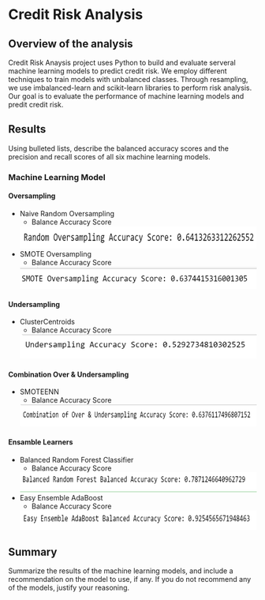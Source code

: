 # Credit Risk Analysis

## Overview of the analysis
Credit Risk Anaysis project uses Python to build and evaluate serveral machine learning models to predict credit risk. We employ different techniques to train models with unbalanced classes. Through resampling, we use imbalanced-learn and scikit-learn libraries to perform risk analysis. Our goal is to evaluate the performance of machine learning models and predit credit risk.

## Results
Using bulleted lists, describe the balanced accuracy scores and the precision and recall scores of all six machine learning models. 
### Machine Learning Model
#### Oversampling 
- Naive Random Oversampling
   - Balance Accuracy Score
  <img src='Resources/Images/bas_ros_.PNG' width=500 height=45 >
- SMOTE Oversampling
   - Balance Accuracy Score
  <img src='Resources/Images/bas_SMOTE.PNG' width=500 height=45 >
#### Undersampling
- ClusterCentroids
   - Balance Accuracy Score
  <img src='Resources/Images/bas_undersampling.PNG' width=500 height=50 >
#### Combination Over & Undersampling
- SMOTEENN 
  - Balance Accuracy Score
  <img src='Resources/Images/bas_combination.PNG' width=700 height=45 >
  
#### Ensamble Learners
- Balanced Random Forest Classifier
   - Balance Accuracy Score
  <img src='Resources/Images/bas_brf.PNG' width=700 height=40 >
- Easy Ensemble AdaBoost
   - Balance Accuracy Score
  <img src='Resources/Images/bas_eec.PNG' width=700 height=40 >
  
## Summary
Summarize the results of the machine learning models, and include a recommendation on the model to use, if any. If you do not recommend any of the models, justify your reasoning.
